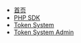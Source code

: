 * [首页](/)
* [PHP SDK](/qk-php-sdk)
* [Token System](/qk-token-system)
* [Token System Admin](/qk-token-system-admin)